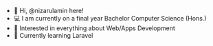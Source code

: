 - 👋 Hi, @nizarulamin here!
- 💻 I am currently on a final year Bachelor Computer Science (Hons.)
- 🧐 Interested in everything about Web/Apps Development
- 🌱 Currently learning Laravel



<!---
nizarulamin/nizarulamin is a ✨ special ✨ repository because its `README.md` (this file) appears on your GitHub profile.
You can click the Preview link to take a look at your changes.
--->
